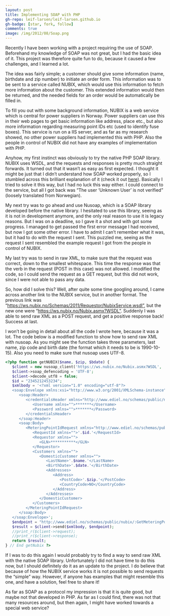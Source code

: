 ```yaml
---
layout: post
title: Implementing SOAP with PHP
gh-repo: leif-larsen/leif-larsen.github.io
gh-badge: [star, fork, follow]
comments: true
image: /img/2012/08/Soap.png
---
```

    
    
Recently I have been working with a project requiring the use of SOAP. Beforehand my knowledge of SOAP was not great, but I had the basic idea of it. This project was therefore quite fun to do, because it caused a few challenges, and I learned a lot.  
  
The idea was fairly simple; a customer should give some information (name, birthdate and zip number) to initiate an order form. This information was to be sent to a service called NUBIX, which would use this information to fetch more information about the customer. This extended information would then be returned, and the needed fields for an order would be automatically be filled in.  
  
To fill you out with some background information, NUBIX is a web service which is central for power suppliers in Norway. Power suppliers can use this in their web pages to get basic information like address, place etc., but also more information regarding measuring point IDs etc (used to identify fuse boxes). This service is run on a IIS server, and as far as my research showed, no other power suppliers had implemented this with PHP. Also the people in control of NUBIX did not have any examples of implementation with PHP.  
  
Anyhow, my first instinct was obviously to try the native PHP SOAP library. NUBIX uses WSDL, and the requests and responses is pretty much straight forwards. It turned out that it wasn’t as easy as first expected. I thought it might be just that I didn’t understand how SOAP worked properly, so I stumbled across this brilliant explanation of it (check it out [here](http://stackoverflow.com/questions/10511478/php-soap-client-for-uk-mail-webservice-api)). Basically I tried to solve it this way, but I had no luck this way either. I could connect to the service, but all I got back was “The user ‘Unknown User’ is not verified” (loosely translated from Norwegian).  
  
My next try was to go ahead and use Nusoap, which is a SOAP library developed before the native library. I hesitated to use this library, seeing as it is not in development anymore, and the only real reason to use it is legacy reasons. But I was on a deadline, so I gave it a shot and with got some progress. I managed to get passed the first error message I had received, but now I got some other error. I have to admit I can’t remember what it was, but it had to do with the request I sent. This puzzled me, seeing as the request I sent resembled the example request I got from the people in control of NUBIX.  
  
My last try was to send in raw XML, to make sure that the request was correct, down to the smallest whitespace. This time the response was that the verb in the request (POST in this case) was not allowed. I modified the code, so I could send the request as a GET request, but this did not work, since I were not able to pass any data.  
  
So, how did I solve this? Well, after quite some time googling around, I came across another link to the NUBIX service, but in another format. The previous link was “https://ws.nubix.no/Schemas/2011/Requestor/NubixService.wsdl”, but the new one were “https://ws.nubix.no/Nubix.asmx?WSDL”. Suddenly I was able to send raw XML as a POST request, and get a positive response back! Success at last.  
  
I won’t be going in detail about all the code I wrote here, because it was a lot. The code below is a modified function to show how to send raw XML with nusoap. As you might see the function takes three parameters, last name, zip code and birth date (the format which it needs to be is 1990-10-15). Also you need to make sure that nusoap uses UTF-8.

```php
<?php function getNUBIX($name, $zip, $bdate) { 
   $client = new nusoap_client('https://ws.nubix.no/Nubix.asmx?WSDL', 'wsdl'); 
   $client->soap_defencoding = 'UTF-8'; 
   $client->decode_utf8 = false; 
   $id = "2345212453234"; 
   $xmlbody = '<?xml version="1.0" encoding="utf-8"?>
   <soap:Envelope xmlns:xsi="http://www.w3.org/2001/XMLSchema-instance" xmlns:xsd="http://www.w3.org/2001/XMLSchema" xmlns:soap="http://schemas.xmlsoap.org/soap/envelope/">
      <soap:Header> 
         <credentialsHeader xmlns="http://www.ediel.no/schemas/public/nubix/credentialsHeader"> 
            <Username xmlns="">*******</Username> 
            <Password xmlns="">*******</Password>
         </credentialsHeader> 
      </soap:Header> 
      <soap:Body> 
         <MeteringPointIdRequest xmlns="http://www.ediel.no/schemas/public/nubix/MeteringPointIdRequest"> 
            <RequestId xmlns="">'.$id.'</RequestId> 
            <Requestor xmlns=""> 
               <GLN>***********</GLN> 
            </Requestor> 
            <Customers xmlns=""> 
               <DomesticCustomer xmlns="">
                  <LastName>'.$name.'</LastName>
                  <BirthDate>'.$date.'</BirthDate>
                  <Addresses> 
                     <Address>
                        <PostCode>'.$zip.'</PostCode>
                        <CountryCode>NO</CountryCode> 
                     </Address> 
                  </Addresses> 
               </DomesticCustomer> 
            </Customers> 
         </MeteringPointIdRequest> 
      </soap:Body> 
   </soap:Envelope>'; 
   $endpoint = "http://www.ediel.no/schemas/public/nubix/:GetMeteringPointIdRequest"; 
   $result = $client->send($xmlbody, $endpoint);
   //print_r($client->request); 
   //print_r($client->response); 
   return $result; 
} // End getNubix ?>
```

If I was to do this again I would probably try to find a way to send raw XML with the native SOAP library. Unfortunately I did not have time to do this now, but I should definitely do it as an update to the project. I do believe that because of how the NUBIX service works it is not possible to send requests the “simple” way. However, if anyone has examples that might resemble this one, and have a solution, feel free to share it!  
  
As far as SOAP as a protocol my impression is that it is quite good, but maybe not that developed in PHP. As far as I could find, there was not that many resources around, but then again, I might have worked towards a special web service?


